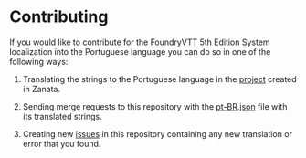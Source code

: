 Contributing
============

If you would like to contribute for the FoundryVTT 5th Edition System localization into the Portuguese language you can do so in one of the following ways:

1. Translating the strings to the Portuguese language in the [project](https://translate.zanata.org/project/view/fvtt-dnd5e/) created in Zanata.

2. Sending merge requests to this repository with the [pt-BR.json](https://gitlab.com/Caua539/foundryvtt-dnd5e-brazilian-portuguese/blob/master/dnd5e_pt-BR/pt-BR.json) file with its translated strings.

3. Creating new [issues](https://gitlab.com/Caua539/foundryvtt-dnd5e-brazilian-portuguese/issues) in this repository containing any new translation or error that you found.